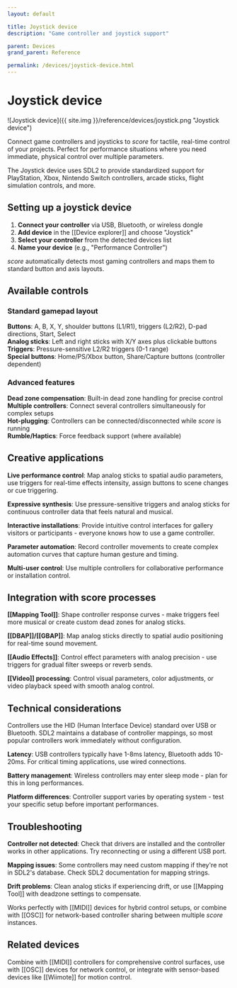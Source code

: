```yaml
---
layout: default

title: Joystick device
description: "Game controller and joystick support"

parent: Devices  
grand_parent: Reference

permalink: /devices/joystick-device.html
---
```

# Joystick device

![Joystick device]({{ site.img }}/reference/devices/joystick.png "Joystick device")

Connect game controllers and joysticks to *score* for tactile, real-time control of your projects. Perfect for performance situations where you need immediate, physical control over multiple parameters.

The Joystick device uses SDL2 to provide standardized support for PlayStation, Xbox, Nintendo Switch controllers, arcade sticks, flight simulation controls, and more.

## Setting up a joystick device

1. **Connect your controller** via USB, Bluetooth, or wireless dongle
2. **Add device** in the [[Device explorer]] and choose "Joystick"
3. **Select your controller** from the detected devices list
4. **Name your device** (e.g., "Performance Controller")

*score* automatically detects most gaming controllers and maps them to standard button and axis layouts.

## Available controls

### Standard gamepad layout

**Buttons**: A, B, X, Y, shoulder buttons (L1/R1), triggers (L2/R2), D-pad directions, Start, Select  
**Analog sticks**: Left and right sticks with X/Y axes plus clickable buttons  
**Triggers**: Pressure-sensitive L2/R2 triggers (0-1 range)  
**Special buttons**: Home/PS/Xbox button, Share/Capture buttons (controller dependent)

### Advanced features

**Dead zone compensation**: Built-in dead zone handling for precise control  
**Multiple controllers**: Connect several controllers simultaneously for complex setups  
**Hot-plugging**: Controllers can be connected/disconnected while *score* is running  
**Rumble/Haptics**: Force feedback support (where available)

## Creative applications

**Live performance control**: Map analog sticks to spatial audio parameters, use triggers for real-time effects intensity, assign buttons to scene changes or cue triggering.

**Expressive synthesis**: Use pressure-sensitive triggers and analog sticks for continuous controller data that feels natural and musical.

**Interactive installations**: Provide intuitive control interfaces for gallery visitors or participants - everyone knows how to use a game controller.

**Parameter automation**: Record controller movements to create complex automation curves that capture human gesture and timing.

**Multi-user control**: Use multiple controllers for collaborative performance or installation control.

## Integration with score processes

**[[Mapping Tool]]**: Shape controller response curves - make triggers feel more musical or create custom dead zones for analog sticks.

**[[DBAP]]/[[GBAP]]**: Map analog sticks directly to spatial audio positioning for real-time sound movement.

**[[Audio Effects]]**: Control effect parameters with analog precision - use triggers for gradual filter sweeps or reverb sends.

**[[Video]] processing**: Control visual parameters, color adjustments, or video playback speed with smooth analog control.

## Technical considerations

Controllers use the HID (Human Interface Device) standard over USB or Bluetooth. SDL2 maintains a database of controller mappings, so most popular controllers work immediately without configuration.

**Latency**: USB controllers typically have 1-8ms latency, Bluetooth adds 10-20ms. For critical timing applications, use wired connections.

**Battery management**: Wireless controllers may enter sleep mode - plan for this in long performances.

**Platform differences**: Controller support varies by operating system - test your specific setup before important performances.

## Troubleshooting

**Controller not detected**: Check that drivers are installed and the controller works in other applications. Try reconnecting or using a different USB port.

**Mapping issues**: Some controllers may need custom mapping if they're not in SDL2's database. Check SDL2 documentation for mapping strings.

**Drift problems**: Clean analog sticks if experiencing drift, or use [[Mapping Tool]] with deadzone settings to compensate.

Works perfectly with [[MIDI]] devices for hybrid control setups, or combine with [[OSC]] for network-based controller sharing between multiple *score* instances.

## Related devices

Combine with [[MIDI]] controllers for comprehensive control surfaces, use with [[OSC]] devices for network control, or integrate with sensor-based devices like [[Wiimote]] for motion control.